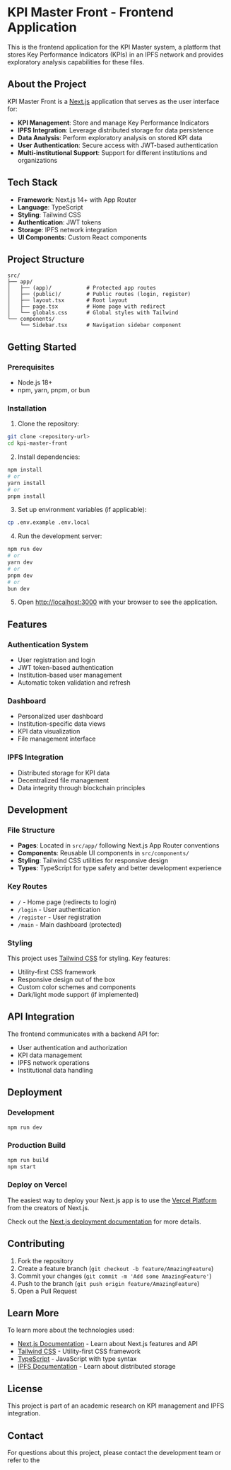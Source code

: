 # KPI Master Front - Frontend Application

This is the frontend application for the KPI Master system, a platform that stores Key Performance Indicators (KPIs) in an IPFS network and provides exploratory analysis capabilities for these files.

## About the Project

KPI Master Front is a [Next.js](https://nextjs.org) application that serves as the user interface for:
- **KPI Management**: Store and manage Key Performance Indicators
- **IPFS Integration**: Leverage distributed storage for data persistence
- **Data Analysis**: Perform exploratory analysis on stored KPI data
- **User Authentication**: Secure access with JWT-based authentication
- **Multi-institutional Support**: Support for different institutions and organizations

## Tech Stack

- **Framework**: Next.js 14+ with App Router
- **Language**: TypeScript
- **Styling**: Tailwind CSS
- **Authentication**: JWT tokens
- **Storage**: IPFS network integration
- **UI Components**: Custom React components

## Project Structure

```
src/
├── app/
│   ├── (app)/           # Protected app routes
│   ├── (public)/        # Public routes (login, register)
│   ├── layout.tsx       # Root layout
│   ├── page.tsx         # Home page with redirect
│   └── globals.css      # Global styles with Tailwind
└── components/
    └── Sidebar.tsx      # Navigation sidebar component
```

## Getting Started

### Prerequisites

- Node.js 18+ 
- npm, yarn, pnpm, or bun

### Installation

1. Clone the repository:
```bash
git clone <repository-url>
cd kpi-master-front
```

2. Install dependencies:
```bash
npm install
# or
yarn install
# or
pnpm install
```

3. Set up environment variables (if applicable):
```bash
cp .env.example .env.local
```

4. Run the development server:
```bash
npm run dev
# or
yarn dev
# or
pnpm dev
# or
bun dev
```

5. Open [http://localhost:3000](http://localhost:3000) with your browser to see the application.

## Features

### Authentication System
- User registration and login
- JWT token-based authentication
- Institution-based user management
- Automatic token validation and refresh

### Dashboard
- Personalized user dashboard
- Institution-specific data views
- KPI data visualization
- File management interface

### IPFS Integration
- Distributed storage for KPI data
- Decentralized file management
- Data integrity through blockchain principles

## Development

### File Structure
- **Pages**: Located in `src/app/` following Next.js App Router conventions
- **Components**: Reusable UI components in `src/components/`
- **Styling**: Tailwind CSS utilities for responsive design
- **Types**: TypeScript for type safety and better development experience

### Key Routes
- `/` - Home page (redirects to login)
- `/login` - User authentication
- `/register` - User registration
- `/main` - Main dashboard (protected)

### Styling
This project uses [Tailwind CSS](https://tailwindcss.com/) for styling. Key features:
- Utility-first CSS framework
- Responsive design out of the box
- Custom color schemes and components
- Dark/light mode support (if implemented)

## API Integration

The frontend communicates with a backend API for:
- User authentication and authorization
- KPI data management
- IPFS network operations
- Institutional data handling

## Deployment

### Development
```bash
npm run dev
```

### Production Build
```bash
npm run build
npm start
```

### Deploy on Vercel
The easiest way to deploy your Next.js app is to use the [Vercel Platform](https://vercel.com/new?utm_medium=default-template&filter=next.js&utm_source=create-next-app&utm_campaign=create-next-app-readme) from the creators of Next.js.

Check out the [Next.js deployment documentation](https://nextjs.org/docs/app/building-your-application/deploying) for more details.

## Contributing

1. Fork the repository
2. Create a feature branch (`git checkout -b feature/AmazingFeature`)
3. Commit your changes (`git commit -m 'Add some AmazingFeature'`)
4. Push to the branch (`git push origin feature/AmazingFeature`)
5. Open a Pull Request

## Learn More

To learn more about the technologies used:

- [Next.js Documentation](https://nextjs.org/docs) - Learn about Next.js features and API
- [Tailwind CSS](https://tailwindcss.com/docs) - Utility-first CSS framework
- [TypeScript](https://www.typescriptlang.org/docs/) - JavaScript with type syntax
- [IPFS Documentation](https://docs.ipfs.io/) - Learn about distributed storage

## License

This project is part of an academic research on KPI management and IPFS integration.

## Contact

For questions about this project, please contact the development team or refer to the